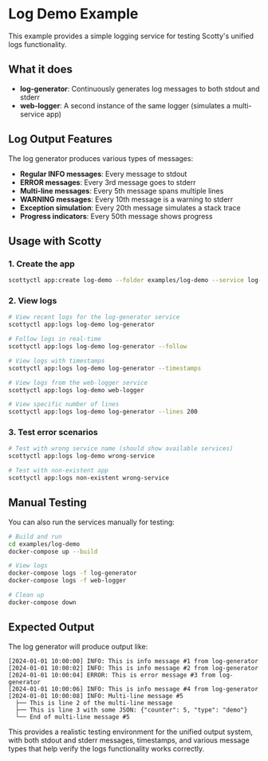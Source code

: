 # Log Demo Example

This example provides a simple logging service for testing Scotty's unified logs functionality.

## What it does

- **log-generator**: Continuously generates log messages to both stdout and stderr
- **web-logger**: A second instance of the same logger (simulates a multi-service app)

## Log Output Features

The log generator produces various types of messages:

- **Regular INFO messages**: Every message to stdout
- **ERROR messages**: Every 3rd message goes to stderr
- **Multi-line messages**: Every 5th message spans multiple lines
- **WARNING messages**: Every 10th message is a warning to stderr
- **Exception simulation**: Every 20th message simulates a stack trace
- **Progress indicators**: Every 50th message shows progress

## Usage with Scotty

### 1. Create the app

```bash
scottyctl app:create log-demo --folder examples/log-demo --service log-generator:80 --service web-logger:80
```

### 2. View logs

```bash
# View recent logs for the log-generator service
scottyctl app:logs log-demo log-generator

# Follow logs in real-time
scottyctl app:logs log-demo log-generator --follow

# View logs with timestamps
scottyctl app:logs log-demo log-generator --timestamps

# View logs from the web-logger service
scottyctl app:logs log-demo web-logger

# View specific number of lines
scottyctl app:logs log-demo log-generator --lines 200
```

### 3. Test error scenarios

```bash
# Test with wrong service name (should show available services)
scottyctl app:logs log-demo wrong-service

# Test with non-existent app
scottyctl app:logs non-existent wrong-service
```

## Manual Testing

You can also run the services manually for testing:

```bash
# Build and run
cd examples/log-demo
docker-compose up --build

# View logs
docker-compose logs -f log-generator
docker-compose logs -f web-logger

# Clean up
docker-compose down
```

## Expected Output

The log generator will produce output like:

```
[2024-01-01 10:00:00] INFO: This is info message #1 from log-generator
[2024-01-01 10:00:02] INFO: This is info message #2 from log-generator
[2024-01-01 10:00:04] ERROR: This is error message #3 from log-generator
[2024-01-01 10:00:06] INFO: This is info message #4 from log-generator
[2024-01-01 10:00:08] INFO: Multi-line message #5
  ├── This is line 2 of the multi-line message
  ├── This is line 3 with some JSON: {"counter": 5, "type": "demo"}
  └── End of multi-line message #5
```

This provides a realistic testing environment for the unified output system, with both stdout and stderr messages, timestamps, and various message types that help verify the logs functionality works correctly.